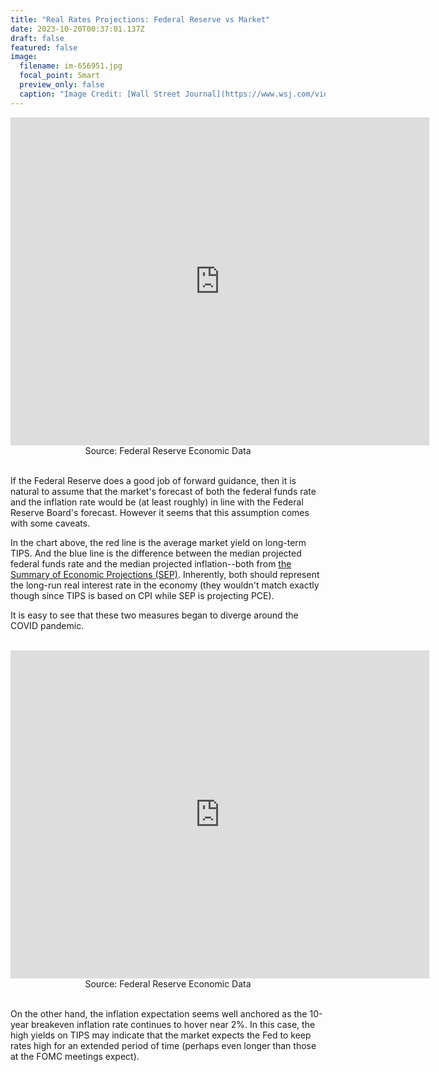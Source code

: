 ```yaml
---
title: "Real Rates Projections: Federal Reserve vs Market"
date: 2023-10-20T00:37:01.137Z
draft: false
featured: false
image:
  filename: im-656951.jpg
  focal_point: Smart
  preview_only: false
  caption: "Image Credit: [Wall Street Journal](https://www.wsj.com/video/series/news-explainers/how-the-federal-reserve-makes-and-loses-money/4EF6A156-83FA-4DAD-9BFE-B396FE5BC382)"
---
```


<center><iframe src="https://fred.stlouisfed.org/graph/graph-landing.php?g=1anlD&width=670&height=475" scrolling="no" frameborder="0" style="overflow:hidden; width:670px; height:525px;" allowTransparency="true" loading="lazy"></iframe></center>

<center>Source: Federal Reserve Economic Data</center>

<br>

If the Federal Reserve does a good job of forward guidance, then it is natural to assume that the market's forecast of both the federal funds rate and the inflation rate would be (at least roughly) in line with the Federal Reserve Board's forecast. However it seems that this assumption comes with some caveats. 

In the chart above, the red line is the average market yield on long-term TIPS. And the blue line is the difference between the median projected federal funds rate and the median projected inflation--both from [the Summary of Economic Projections (SEP)](https://www.federalreserve.gov/monetarypolicy/guide-to-the-summary-of-economic-projections.htm). Inherently, both should represent the long-run real interest rate in the economy (they wouldn't match exactly though since TIPS is based on CPI while SEP is projecting PCE). 

It is easy to see that these two measures began to diverge around the COVID pandemic. 

<br>

<center><iframe src="https://fred.stlouisfed.org/graph/graph-landing.php?g=1anwi&width=670&height=475" scrolling="no" frameborder="0" style="overflow:hidden; width:670px; height:525px;" allowTransparency="true" loading="lazy"></iframe></center>

<center>Source: Federal Reserve Economic Data</center>

<br>

On the other hand, the inflation expectation seems well anchored as the 10-year breakeven inflation rate continues to hover near 2\%. In this case, the high yields on TIPS may indicate that the market expects the Fed to keep rates high for an extended period of time (perhaps even longer than those at the FOMC meetings expect).


<br>


